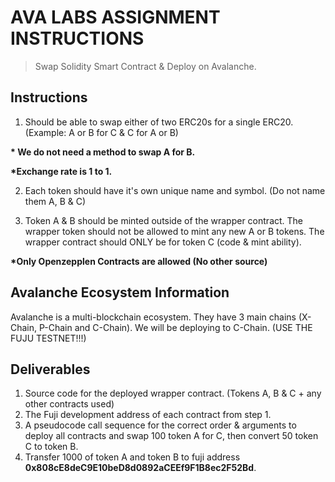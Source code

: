 # AVA LABS ASSIGNMENT INSTRUCTIONS

> Swap Solidity Smart Contract & Deploy on Avalanche.

## Instructions

1. Should be able to swap either of two ERC20s for a single ERC20. (Example: A or B for C & C for A or B)

__* We do not need a method to swap A for B.__

__*Exchange rate is 1 to 1.__

2. Each token should have it's own unique name and symbol. (Do not name them A, B & C)

3. Token A & B should be minted outside of the wrapper contract. The wrapper token should not be allowed to mint any new A or B tokens. The wrapper contract should ONLY be for token C (code & mint ability).

__*Only Openzepplen Contracts are allowed (No other source)__

## Avalanche Ecosystem Information

Avalanche is a multi-blockchain ecosystem. They have 3 main chains (X-Chain, P-Chain and C-Chain). We will be deploying to C-Chain. (USE THE FUJU TESTNET!!!)

## Deliverables

1. Source code for the deployed wrapper contract. (Tokens A, B & C + any other contracts used)
2. The Fuji development address of each contract from step 1.
3. A pseudocode call sequence for the correct order & arguments to deploy all contracts and swap 100 token A for C, then convert 50 token C to token B.
4. Transfer 1000 of token A and token B to fuji address __0x808cE8deC9E10beD8d0892aCEEf9F1B8ec2F52Bd__.
